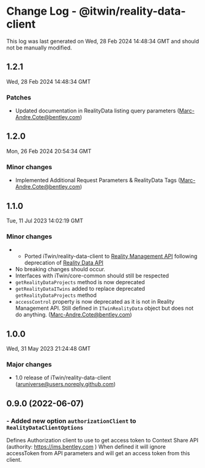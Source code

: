 # Change Log - @itwin/reality-data-client

This log was last generated on Wed, 28 Feb 2024 14:48:34 GMT and should not be manually modified.

<!-- Start content -->

## 1.2.1

Wed, 28 Feb 2024 14:48:34 GMT

### Patches

- Updated documentation in RealityData listing query parameters (Marc-Andre.Cote@bentley.com)

## 1.2.0

Mon, 26 Feb 2024 20:54:34 GMT

### Minor changes

- Implemented Additional Request Parameters & RealityData Tags (Marc-Andre.Cote@bentley.com)

## 1.1.0

Tue, 11 Jul 2023 14:02:19 GMT

### Minor changes

- - Ported iTwin/reality-data-client to [Reality Management API](https://developer.bentley.com/apis/reality-management/) following deprecation of [Reality Data API](https://developer.bentley.com/apis/reality-data/) 
- No breaking changes should occur.
- Interfaces with iTwin/core-common should still be respected
- `getRealityDataProjects` method is now deprecated
- `getRealityDataITwins` added to replace deprecated `getRealityDataProjects` method
- `accessControl` property is now deprecated as it is not in Reality Management API. Still defined in `ITwinRealityData` object but does not do anything. (Marc-Andre.Cote@bentley.com)

## 1.0.0

Wed, 31 May 2023 21:24:48 GMT

### Major changes

- 1.0 release of iTwin/reality-data-client (aruniverse@users.noreply.github.com)

## 0.9.0 (2022-06-07)

### - Added new option `authorizationClient` to `RealityDataClientOptions`

Defines Authorization client to use to get access token to Context Share API (authority: <https://ims.bentley.com> )
When defined it will ignore accessToken from API parameters and will get an access token from this client.
